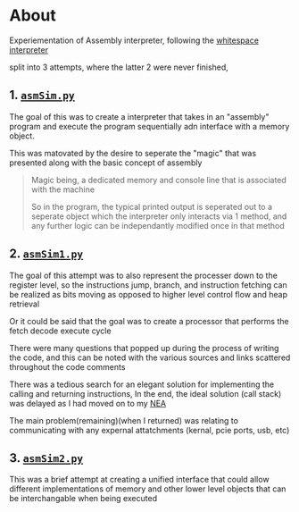 # About
Experiementation of Assembly interpreter, following the [whitespace interpreter](https://github.com/AndycptSher/RagTagBunch/tree/main/src/whitespace_interpreter)

split into 3 attempts, where the latter 2 were never finished,

## 1. [`asmSim.py`](https://github.com/AndycptSher/RagTagBunch/blob/main/src/replit/languages/asmSim.py)

The goal of this was to create a interpreter that takes in an "assembly" program and execute the program sequentially adn interface with a memory object.

This was matovated by the desire to seperate the "magic" that was presented along with the basic concept of assembly

> Magic being, a dedicated memory and console line that is associated with the machine
>
> So in the program, the typical printed output is seperated out to a seperate object which the interpreter only interacts via 1 method, and any further logic can be independantly modified once in that method
## 2. [`asmSim1.py`](https://github.com/AndycptSher/RagTagBunch/blob/main/src/replit/languages/asmSim1.py)

The goal of this attempt was to also represent the processer down to the register level, so the instructions jump, branch, and instruction fetching can be realized as bits moving as opposed to higher level control flow and heap retrieval

Or it could be said that the goal was to create a processor that performs the fetch decode execute cycle

There were many questions that popped up during the process of writing the code, and this can be noted with the various sources and links scattered throughout the code comments

There was a tedious search for an elegant solution for implementing the calling and returning instructions,
In the end, the ideal solution (call stack) was delayed as I had moved on to my [NEA](https://github.com/AndycptOrg/NEA-Calculator)

The main problem(remaining)(when I returned) was relating to communicating with any expernal attatchments (kernal, pcie ports, usb, etc)
## 3. [`asmSim2.py`](https://github.com/AndycptSher/RagTagBunch/blob/main/src/replit/languages/asmSim2.py)

This was a brief attempt at creating a unified interface that could allow different implementations of memory and other lower level objects that can be interchangable when being executed

